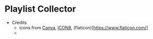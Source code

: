 # Playlist Collector

- Credits
  - icons from [Canva](https://www.canva.com/), [ICON8](https://icons8.com/), (flaticon)[https://www.flaticon.com/]
  - 
